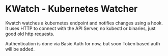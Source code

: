 # KWatch - Kubernetes Watcher


Kwatch watches a kubernetes endpoint and notifies changes using a hook. It uses HTTP to connect with the API Server, no kubectl or binaries, just good old http requests.

Authentication is done via Basic Auth for now, but soon Token based auth will be added.

